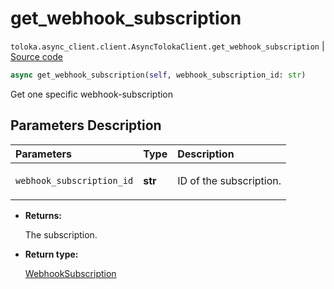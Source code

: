 # get_webhook_subscription
`toloka.async_client.client.AsyncTolokaClient.get_webhook_subscription` | [Source code](https://github.com/Toloka/toloka-kit/blob/v1.1.0.post1/src/async_client/client.py#L0)

```python
async get_webhook_subscription(self, webhook_subscription_id: str)
```

Get one specific webhook-subscription

## Parameters Description

| Parameters | Type | Description |
| :----------| :----| :-----------|
`webhook_subscription_id`|**str**|<p>ID of the subscription.</p>

* **Returns:**

  The subscription.

* **Return type:**

  [WebhookSubscription](toloka.client.webhook_subscription.WebhookSubscription.md)

